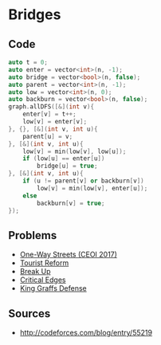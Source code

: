 # Bridges

## Code

```cpp
auto t = 0;
auto enter = vector<int>(n, -1);
auto bridge = vector<bool>(n, false);
auto parent = vector<int>(n, -1);
auto low = vector<int>(n, 0);
auto backburn = vector<bool>(n, false);
graph.allDFS([&](int v){
	enter[v] = t++;
	low[v] = enter[v];
}, {}, [&](int v, int u){
	parent[u] = v;
}, [&](int v, int u){
	low[v] = min(low[v], low[u]);
	if (low[u] == enter[u])
		bridge[u] = true;
}, [&](int v, int u){
	if (u != parent[v] or backburn[v])
		low[v] = min(low[v], enter[u]);
	else
		backburn[v] = true;
});
```

## Problems

- [One-Way Streets (CEOI 2017)](https://ceoi2017.acm.si/files/ceoi2017-statements-day1.zip)
- [Tourist Reform](http://codeforces.com/contest/732/problem/F)
- [Break Up](http://codeforces.com/contest/700/problem/C)
- [Critical Edges](https://www.spoj.com/problems/EC_P/)
- [King Graffs Defense](https://www.spoj.com/problems/GRAFFDEF/)

## Sources

- http://codeforces.com/blog/entry/55219
